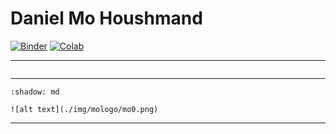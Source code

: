 # Daniel Mo Houshmand

[![Binder](https://mybinder.org/badge_logo.svg)](https://mybinder.org/v2/gh/QDaria/jbmo/HEAD)
[![Colab](https://colab.research.google.com/assets/colab-badge.svg)](https://colab.research.google.com/github/googlecolab/colabtools/blob/main/notebooks/colab-github-demo.ipynb)

---

```{nb-exec-table}
```

---

```{grid-item-card}
:shadow: md

![alt text](./img/mologo/mo0.png)
```

---

```{tableofcontents}
```
